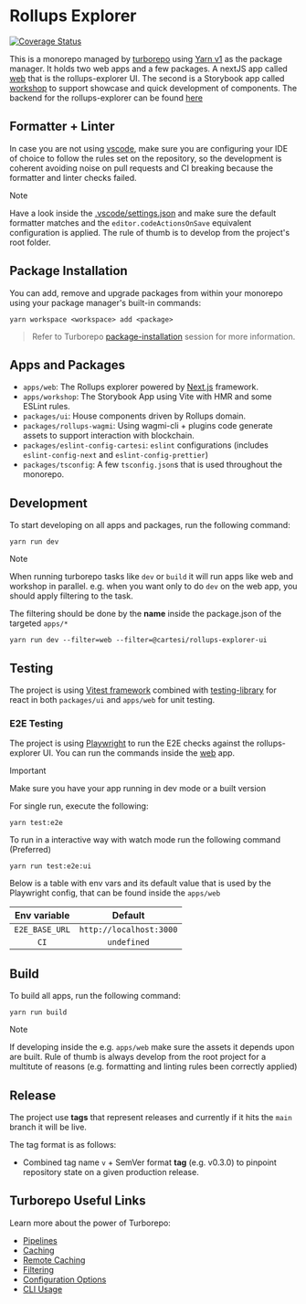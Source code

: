 # Rollups Explorer

[![Coverage Status](https://coveralls.io/repos/github/cartesi/rollups-explorer/badge.svg?branch=main)](https://coveralls.io/github/cartesi/rollups-explorer?branch=main)

This is a monorepo managed by [turborepo](https://turbo.build/repo) using [Yarn v1](https://classic.yarnpkg.com/) as the package manager. It holds two web apps and a few packages. A nextJS app called [web](./apps//web/) that is the rollups-explorer UI. The second is a Storybook app called [workshop](./apps/workshop/) to support showcase and quick development of components. The backend for the rollups-explorer can be found [here](https://github.com/cartesi/rollups-explorer-api)

## Formatter + Linter

In case you are not using [vscode](https://code.visualstudio.com/), make sure you are configuring your IDE of choice to follow the rules set on the repository, so the development is coherent avoiding noise on pull requests and CI breaking because the formatter and linter checks failed.

> [!NOTE]
> Have a look inside the [.vscode/settings.json](./.vscode/settings.json) and make sure the default formatter matches and the `editor.codeActionsOnSave` equivalent configuration is applied. The rule of thumb is to develop from the project's root folder.

## Package Installation

You can add, remove and upgrade packages from within your monorepo using your package manager's built-in commands:

`yarn workspace <workspace> add <package>`

> Refer to Turborepo [package-installation](https://turbo.build/repo/docs/handbook/package-installation) session for more information.

## Apps and Packages

- `apps/web`: The Rollups explorer powered by [Next.js](https://nextjs.org/) framework.
- `apps/workshop`: The Storybook App using Vite with HMR and some ESLint rules.
- `packages/ui`: House components driven by Rollups domain.
- `packages/rollups-wagmi`: Using wagmi-cli + plugins code generate assets to support interaction with blockchain.
- `packages/eslint-config-cartesi`: `eslint` configurations (includes `eslint-config-next` and `eslint-config-prettier`)
- `packages/tsconfig`: A few `tsconfig.json`s that is used throughout the monorepo.

## Development

To start developing on all apps and packages, run the following command:

```
yarn run dev
```

> [!NOTE]
> When running turborepo tasks like `dev` or `build` it will run apps like web and workshop in parallel. e.g. when you want only to do `dev` on the web app, you should apply filtering to the task.

The filtering should be done by the **name** inside the package.json of the targeted `apps/*`

```
yarn run dev --filter=web --filter=@cartesi/rollups-explorer-ui
```

## Testing

The project is using [Vitest framework](https://vitest.dev/) combined with [testing-library](https://testing-library.com/docs/react-testing-library/intro/) for react in both `packages/ui` and `apps/web` for unit testing.

### E2E Testing

The project is using [Playwright](https://playwright.dev/docs/intro) to run the E2E checks against the rollups-explorer UI. You can run the commands inside the [web](./apps//web/) app.

> [!IMPORTANT]  
> Make sure you have your app running in dev mode or a built version

For single run, execute the following:

```
yarn test:e2e
```

To run in a interactive way with watch mode run the following command (Preferred)

```
yarn run test:e2e:ui
```

Below is a table with env vars and its default value that is used by the Playwright config, that can be found inside the `apps/web`

|  Env variable  |         Default         |
| :------------: | :---------------------: |
| `E2E_BASE_URL` | `http://localhost:3000` |
|      `CI`      |       `undefined`       |

## Build

To build all apps, run the following command:

```
yarn run build
```

> [!NOTE]  
> If developing inside the e.g. `apps/web` make sure the assets it depends upon are built. Rule of thumb is always develop from the root project for a multitute of reasons (e.g. formatting and linting rules been correctly applied)

## Release

The project use **tags** that represent releases and currently if it hits the `main` branch it will be live.

The tag format is as follows:

- Combined tag name `v` + SemVer format **tag** (e.g. v0.3.0) to pinpoint repository state on a given production release.

## Turborepo Useful Links

Learn more about the power of Turborepo:

- [Pipelines](https://turbo.build/repo/docs/core-concepts/monorepos/running-tasks)
- [Caching](https://turbo.build/repo/docs/core-concepts/caching)
- [Remote Caching](https://turbo.build/repo/docs/core-concepts/remote-caching)
- [Filtering](https://turbo.build/repo/docs/core-concepts/monorepos/filtering)
- [Configuration Options](https://turbo.build/repo/docs/reference/configuration)
- [CLI Usage](https://turbo.build/repo/docs/reference/command-line-reference)
